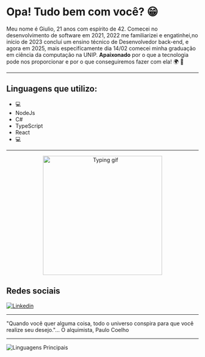 # Opa! Tudo bem com você?  :grin:

Meu nome é Giulio, 21 anos com espírito de 42. Comecei no desenvolvimento de software em 2021, 2022 me familiarizei e engatinhei,no início de 2023 concluí um ensino técnico de Desenvolvedor back-end, e agora em 2025, mais especifícamente dia 14/02 comecei minha graduação em ciência da computação na UNIP. **Apaixonado** por o que a tecnologia pode nos proporcionar e por o que conseguiremos fazer com ela! :earth_africa: :rocket:

---

## Linguagens que utilizo: 
- :computer:
- NodeJs
- C#
- TypeScript
- React
- :computer:

---

<p align="center">
  <img style="text-align:center" src="https://media.tenor.com/jwnH8bI9f9kAAAAC/lonely-alone.gif" alt="Typing gif" height="312" width="312" />
</p>

## Redes sociais
[![Linkedin](https://img.shields.io/badge/LinkedIn-0077B5?style=for-the-badge&logo=linkedin&logoColor=white)](https://www.linkedin.com/in/giulio-de-souza-b67487277/) 

---

"Quando você quer alguma coisa, todo o universo conspira para que você realize seu desejo."... O alquimista, Paulo Coelho

---

![Linguagens Principais](https://github-readme-stats.vercel.app/api/top-langs/?username=GiulioSouza&theme=tokyonight&hide_border=true&custom_title=Linguagens%20%Principais)


